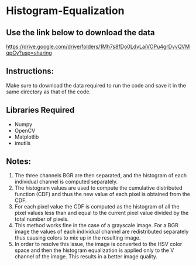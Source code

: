 # Histogram-Equalization

## Use the link below to download the data
https://drive.google.com/drive/folders/1Mh7s8fDo0LdvLaiVOPu4grDvvQVMqpCy?usp=sharing

## Instructions:
Make sure to download the data required to run the code and save it in the same directory as that of the code.


## Libraries Required
* Numpy
* OpenCV
* Matplotlib
* imutils

## Notes:
1) The three channels BGR are then separated, and the histogram of each individual channel is computed separately.
2) The histogram values are used to compute the cumulative distributed function (CDF) and thus the new value of each pixel is obtained from the CDF.
3) For each pixel value the CDF is computed as the histogram of all the pixel values less than and equal to the current pixel value divided by the total number of pixels.
4) This method works fine in the case of a grayscale image. For a BGR image the values of each individual channel are redistributed separately thus causing colors to mix up in the resulting image.
5) In order to resolve this issue, the image is converted to the HSV color space and then the histogram equalization is applied only to the V channel of the image. This results in a better image quality.
